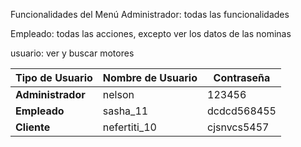 Funcionalidades del Menú
Administrador: todas las funcionalidades

Empleado: todas las acciones, excepto ver los datos de las nominas 

usuario: ver y buscar motores



|    Tipo de Usuario   |   Nombre de Usuario  |   Contraseña   |
|----------------------|----------------------|----------------|
|   **Administrador**  |        nelson        |     123456     |
|     **Empleado**     |     sasha_11         |  dcdcd568455   |
|     **Cliente**      |     nefertiti_10     |  cjsnvcs5457   |









